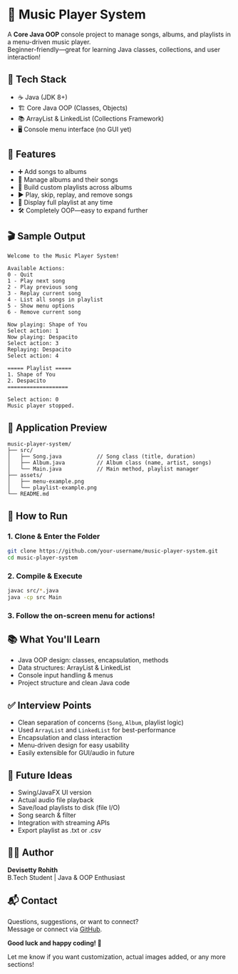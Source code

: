 
# 🎵 Music Player System

A **Core Java OOP** console project to manage songs, albums, and playlists in a menu-driven music player.  
Beginner-friendly—great for learning Java classes, collections, and user interaction!

## 🔧 Tech Stack

- ☕ Java (JDK 8+)
- 🏗️ Core Java OOP (Classes, Objects)
- 📚 ArrayList & LinkedList (Collections Framework)
- 🖥️ Console menu interface (no GUI yet)

## 🎯 Features

- ➕ Add songs to albums
- 📀 Manage albums and their songs
- 💽 Build custom playlists across albums
- ▶️ Play, skip, replay, and remove songs
- 📑 Display full playlist at any time
- 🛠️ Completely OOP—easy to expand further

## 🎬 Sample Output

```
Welcome to the Music Player System!

Available Actions:
0 - Quit
1 - Play next song
2 - Play previous song
3 - Replay current song
4 - List all songs in playlist
5 - Show menu options
6 - Remove current song

Now playing: Shape of You
Select action: 1
Now playing: Despacito
Select action: 3
Replaying: Despacito
Select action: 4

===== Playlist =====
1. Shape of You
2. Despacito
===================

Select action: 0
Music player stopped.
```

## 📸 Application Preview

```
music-player-system/
├── src/
│   ├── Song.java           // Song class (title, duration)
│   ├── Album.java          // Album class (name, artist, songs)
│   └── Main.java           // Main method, playlist manager
├── assets/
│   ├── menu-example.png
│   └── playlist-example.png
└── README.md
```

## 🚀 How to Run

### 1. Clone & Enter the Folder
```bash
git clone https://github.com/your-username/music-player-system.git
cd music-player-system
```

### 2. Compile & Execute
```bash
javac src/*.java
java -cp src Main
```

### 3. Follow the on-screen menu for actions!

## 📚 What You'll Learn

- Java OOP design: classes, encapsulation, methods
- Data structures: ArrayList & LinkedList
- Console input handling & menus
- Project structure and clean Java code

## ✅ Interview Points

- Clean separation of concerns (`Song`, `Album`, playlist logic)
- Used `ArrayList` and `LinkedList` for best-performance
- Encapsulation and class interaction
- Menu-driven design for easy usability
- Easily extensible for GUI/audio in future

## 🔮 Future Ideas

- Swing/JavaFX UI version
- Actual audio file playback
- Save/load playlists to disk (file I/O)
- Song search & filter
- Integration with streaming APIs
- Export playlist as .txt or .csv

## 👨‍💻 Author

**Devisetty Rohith**  
B.Tech Student | Java & OOP Enthusiast

## 📬 Contact

Questions, suggestions, or want to connect?  
Message or connect via [GitHub](https://github.com/your-username).

**Good luck and happy coding! 🚀**

Let me know if you want customization, actual images added, or any more sections!
